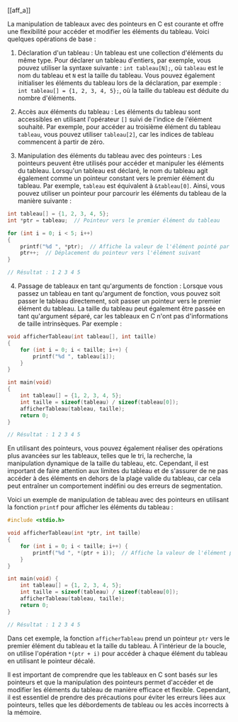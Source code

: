 [[aff_a]]


La manipulation de tableaux avec des pointeurs en C est courante et offre une flexibilité pour accéder et modifier les éléments du tableau. Voici quelques opérations de base :

1. Déclaration d'un tableau : Un tableau est une collection d'éléments du même type. Pour déclarer un tableau d'entiers, par exemple, vous pouvez utiliser la syntaxe suivante : `int tableau[N];`, où `tableau` est le nom du tableau et `N` est la taille du tableau. Vous pouvez également initialiser les éléments du tableau lors de la déclaration, par exemple : `int tableau[] = {1, 2, 3, 4, 5};`, où la taille du tableau est déduite du nombre d'éléments.

2. Accès aux éléments du tableau : Les éléments du tableau sont accessibles en utilisant l'opérateur `[]` suivi de l'indice de l'élément souhaité. Par exemple, pour accéder au troisième élément du tableau `tableau`, vous pouvez utiliser `tableau[2]`, car les indices de tableau commencent à partir de zéro.

3. Manipulation des éléments du tableau avec des pointeurs : Les pointeurs peuvent être utilisés pour accéder et manipuler les éléments du tableau. Lorsqu'un tableau est déclaré, le nom du tableau agit également comme un pointeur constant vers le premier élément du tableau. Par exemple, `tableau` est équivalent à `&tableau[0]`. Ainsi, vous pouvez utiliser un pointeur pour parcourir les éléments du tableau de la manière suivante :

```c
int tableau[] = {1, 2, 3, 4, 5};
int *ptr = tableau;  // Pointeur vers le premier élément du tableau

for (int i = 0; i < 5; i++) 
{
    printf("%d ", *ptr);  // Affiche la valeur de l'élément pointé par le pointeur
    ptr++;  // Déplacement du pointeur vers l'élément suivant
}

// Résultat : 1 2 3 4 5
```

4. Passage de tableaux en tant qu'arguments de fonction : Lorsque vous passez un tableau en tant qu'argument de fonction, vous pouvez soit passer le tableau directement, soit passer un pointeur vers le premier élément du tableau. La taille du tableau peut également être passée en tant qu'argument séparé, car les tableaux en C n'ont pas d'informations de taille intrinsèques. Par exemple :

```c
void afficherTableau(int tableau[], int taille) 
{
    for (int i = 0; i < taille; i++) {
        printf("%d ", tableau[i]);
    }
}

int main(void) 
{
    int tableau[] = {1, 2, 3, 4, 5};
    int taille = sizeof(tableau) / sizeof(tableau[0]);
    afficherTableau(tableau, taille);
    return 0;
}

// Résultat : 1 2 3 4 5
```

En utilisant des pointeurs, vous pouvez également réaliser des opérations plus avancées sur les tableaux, telles que le tri, la recherche, la manipulation dynamique de la taille du tableau, etc. Cependant, il est important de faire attention aux limites du tableau et de s'assurer de ne pas accéder à des éléments en dehors de la plage valide du tableau, car cela peut entraîner un comportement indéfini ou des erreurs de segmentation.

Voici un exemple de manipulation de tableau avec des pointeurs en utilisant la fonction `printf` pour afficher les éléments du tableau :

```c
#include <stdio.h>

void afficherTableau(int *ptr, int taille) 
{
    for (int i = 0; i < taille; i++) {
        printf("%d ", *(ptr + i));  // Affiche la valeur de l'élément pointé par le pointeur décalé
    }
}

int main(void) {
    int tableau[] = {1, 2, 3, 4, 5};
    int taille = sizeof(tableau) / sizeof(tableau[0]);
    afficherTableau(tableau, taille);
    return 0;
}

// Résultat : 1 2 3 4 5
```

Dans cet exemple, la fonction `afficherTableau` prend un pointeur `ptr` vers le premier élément du tableau et la taille du tableau. À l'intérieur de la boucle, on utilise l'opération `*(ptr + i)` pour accéder à chaque élément du tableau en utilisant le pointeur décalé.

Il est important de comprendre que les tableaux en C sont basés sur les pointeurs et que la manipulation des pointeurs permet d'accéder et de modifier les éléments du tableau de manière efficace et flexible. Cependant, il est essentiel de prendre des précautions pour éviter les erreurs liées aux pointeurs, telles que les débordements de tableau ou les accès incorrects à la mémoire.